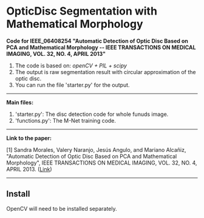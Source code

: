 # OpticDisc Segmentation with Mathematical Morphology

**Code for IEEE_06408254 "Automatic Detection of Optic Disc Based
on PCA and Mathematical Morphology -- IEEE TRANSACTIONS ON MEDICAL IMAGING, VOL. 32, NO. 4, APRIL 2013"**


1. The code is based on: *openCV + PIL + scipy*
2. The output is raw segmentation result with circular approximation of the optic disc.
3. You can run the file 'starter.py' for the output.

----------------


**Main files:**

1. 'starter.py': The disc detection code for whole funuds image.
2. 'functions.py': The M-Net training code.

----------------
**Link to the paper:**

[1] Sandra Morales, Valery Naranjo, Jesús Angulo, and Mariano Alcañiz, "Automatic Detection of Optic Disc Based on PCA and Mathematical Morphology", IEEE TRANSACTIONS ON MEDICAL IMAGING, VOL. 32, NO. 4, APRIL 2013. ([Link](http://pgembeddedsystems.com/securelogin/upload/project/IEEE/29/PG2013IP002/3.pdf))  

----------------

## Install

OpenCV will need to be installed separately.
